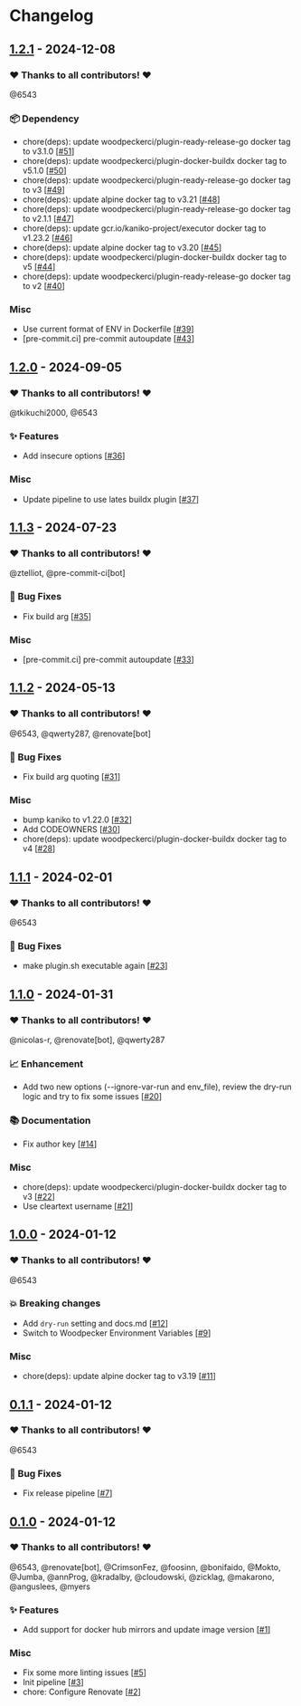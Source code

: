 # Changelog

## [1.2.1](https://github.com/woodpecker-ci/plugin-kaniko/releases/tag/1.2.1) - 2024-12-08

### ❤️ Thanks to all contributors! ❤️

@6543

### 📦️ Dependency

- chore(deps): update woodpeckerci/plugin-ready-release-go docker tag to v3.1.0 [[#51](https://github.com/woodpecker-ci/plugin-kaniko/pull/51)]
- chore(deps): update woodpeckerci/plugin-docker-buildx docker tag to v5.1.0 [[#50](https://github.com/woodpecker-ci/plugin-kaniko/pull/50)]
- chore(deps): update woodpeckerci/plugin-ready-release-go docker tag to v3 [[#49](https://github.com/woodpecker-ci/plugin-kaniko/pull/49)]
- chore(deps): update alpine docker tag to v3.21 [[#48](https://github.com/woodpecker-ci/plugin-kaniko/pull/48)]
- chore(deps): update woodpeckerci/plugin-ready-release-go docker tag to v2.1.1 [[#47](https://github.com/woodpecker-ci/plugin-kaniko/pull/47)]
- chore(deps): update gcr.io/kaniko-project/executor docker tag to v1.23.2 [[#46](https://github.com/woodpecker-ci/plugin-kaniko/pull/46)]
- chore(deps): update alpine docker tag to v3.20 [[#45](https://github.com/woodpecker-ci/plugin-kaniko/pull/45)]
- chore(deps): update woodpeckerci/plugin-docker-buildx docker tag to v5 [[#44](https://github.com/woodpecker-ci/plugin-kaniko/pull/44)]
- chore(deps): update woodpeckerci/plugin-ready-release-go docker tag to v2 [[#40](https://github.com/woodpecker-ci/plugin-kaniko/pull/40)]

### Misc

- Use current format of ENV in Dockerfile [[#39](https://github.com/woodpecker-ci/plugin-kaniko/pull/39)]
- [pre-commit.ci] pre-commit autoupdate [[#43](https://github.com/woodpecker-ci/plugin-kaniko/pull/43)]

## [1.2.0](https://github.com/woodpecker-ci/plugin-kaniko/releases/tag/1.2.0) - 2024-09-05

### ❤️ Thanks to all contributors! ❤️

@tkikuchi2000, @6543

### ✨ Features

- Add insecure options [[#36](https://github.com/woodpecker-ci/plugin-kaniko/pull/36)]

### Misc

- Update pipeline to use lates buildx plugin [[#37](https://github.com/woodpecker-ci/plugin-kaniko/pull/37)]

## [1.1.3](https://github.com/woodpecker-ci/plugin-kaniko/releases/tag/1.1.3) - 2024-07-23

### ❤️ Thanks to all contributors! ❤️

@ztelliot, @pre-commit-ci[bot]

### 🐛 Bug Fixes

- Fix build arg [[#35](https://github.com/woodpecker-ci/plugin-kaniko/pull/35)]

### Misc

- [pre-commit.ci] pre-commit autoupdate [[#33](https://github.com/woodpecker-ci/plugin-kaniko/pull/33)]

## [1.1.2](https://github.com/woodpecker-ci/plugin-kaniko/releases/tag/1.1.2) - 2024-05-13

### ❤️ Thanks to all contributors! ❤️

@6543, @qwerty287, @renovate[bot]

### 🐛 Bug Fixes

- Fix build arg quoting [[#31](https://github.com/woodpecker-ci/plugin-kaniko/pull/31)]

### Misc

- bump kaniko to v1.22.0 [[#32](https://github.com/woodpecker-ci/plugin-kaniko/pull/32)]
- Add CODEOWNERS [[#30](https://github.com/woodpecker-ci/plugin-kaniko/pull/30)]
- chore(deps): update woodpeckerci/plugin-docker-buildx docker tag to v4 [[#28](https://github.com/woodpecker-ci/plugin-kaniko/pull/28)]

## [1.1.1](https://github.com/woodpecker-ci/plugin-kaniko/releases/tag/1.1.1) - 2024-02-01

### ❤️ Thanks to all contributors! ❤️

@6543

### 🐛 Bug Fixes

- make plugin.sh executable again [[#23](https://github.com/woodpecker-ci/plugin-kaniko/pull/23)]

## [1.1.0](https://github.com/woodpecker-ci/plugin-kaniko/releases/tag/1.1.0) - 2024-01-31

### ❤️ Thanks to all contributors! ❤️

@nicolas-r, @renovate[bot], @qwerty287

### 📈 Enhancement

- Add two new options (--ignore-var-run and env_file), review the dry-run logic and try to fix some issues [[#20](https://github.com/woodpecker-ci/plugin-kaniko/pull/20)]

### 📚 Documentation

- Fix author key [[#14](https://github.com/woodpecker-ci/plugin-kaniko/pull/14)]

### Misc

- chore(deps): update woodpeckerci/plugin-docker-buildx docker tag to v3 [[#22](https://github.com/woodpecker-ci/plugin-kaniko/pull/22)]
- Use cleartext username [[#21](https://github.com/woodpecker-ci/plugin-kaniko/pull/21)]

## [1.0.0](https://github.com/woodpecker-ci/plugin-kaniko/releases/tag/1.0.0) - 2024-01-12

### ❤️ Thanks to all contributors! ❤️

@6543

### 💥 Breaking changes

- Add `dry-run` setting and docs.md [[#12](https://github.com/woodpecker-ci/plugin-kaniko/pull/12)]
- Switch to Woodpecker Environment Variables [[#9](https://github.com/woodpecker-ci/plugin-kaniko/pull/9)]

### Misc

- chore(deps): update alpine docker tag to v3.19 [[#11](https://github.com/woodpecker-ci/plugin-kaniko/pull/11)]

## [0.1.1](https://github.com/woodpecker-ci/plugin-kaniko/releases/tag/0.1.1) - 2024-01-12

### ❤️ Thanks to all contributors! ❤️

@6543

### 🐛 Bug Fixes

- Fix release pipeline [[#7](https://github.com/woodpecker-ci/plugin-kaniko/pull/7)]

## [0.1.0](https://github.com/woodpecker-ci/plugin-kaniko/releases/tag/0.1.0) - 2024-01-12

### ❤️ Thanks to all contributors! ❤️

@6543, @renovate[bot], @CrimsonFez, @foosinn, @bonifaido, @Mokto, @Jumba, @annProg, @kradalby, @cloudowski, @zicklag, @makarono, @anguslees, @myers

### ✨ Features

- Add support for docker hub mirrors and update image version [[#1](https://github.com/woodpecker-ci/plugin-kaniko/pull/1)]

### Misc

- Fix some more linting issues [[#5](https://github.com/woodpecker-ci/plugin-kaniko/pull/5)]
- Init pipeline [[#3](https://github.com/woodpecker-ci/plugin-kaniko/pull/3)]
- chore: Configure Renovate [[#2](https://github.com/woodpecker-ci/plugin-kaniko/pull/2)]
